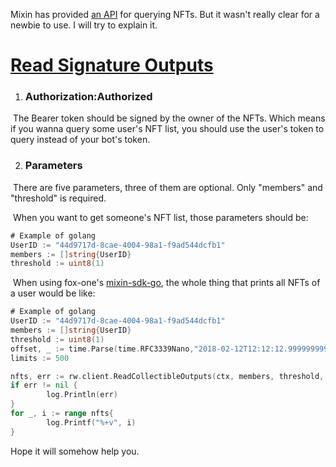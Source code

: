 Mixin has provided [an API](https://developers.mixin.one/docs/api/multisigs/outputs) for querying NFTs. But it wasn't really clear for a newbie to use. I will try to explain it.

# [Read Signature Outputs](https://developers.mixin.one/docs/api/multisigs/outputs)

1. ### Authorization:Authorized

​		The Bearer token should be signed by the owner of the NFTs. Which means if you wanna query some user's NFT list, you should use the user's token to query instead of your bot's token.

2. ### Parameters

​		There are five parameters, three of them are optional. Only "members" and "threshold" is required.

​		When you want to get someone's NFT list, those parameters should be:

```go
# Example of golang
UserID := "44d9717d-8cae-4004-98a1-f9ad544dcfb1"
members := []string{UserID}
threshold := uint8(1)
```

​		When using fox-one's [mixin-sdk-go](https://github.com/fox-one/mixin-sdk-go), the whole thing that prints all NFTs of a user would be like:

```go
# Example of golang
UserID := "44d9717d-8cae-4004-98a1-f9ad544dcfb1"
members := []string{UserID}
threshold := uint8(1)
offset, _ := time.Parse(time.RFC3339Nano,"2018-02-12T12:12:12.999999999Z")
limits := 500

nfts, err := rw.client.ReadCollectibleOutputs(ctx, members, threshold, offset, limits)
if err != nil {
        log.Println(err)
}
for _, i := range nfts{
        log.Printf("%+v", i)
}
```



Hope it will somehow help you.